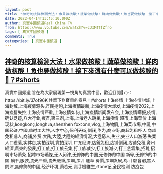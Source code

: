```yaml
---
layout: post
title: "神奇的核算檢測大法！水果做核酸！蔬菜做核酸！鮮肉做核酸！魚也要做核酸！接下來還有什麼可以做核酸的🤡？#shorts"
date: 2022-04-14T13:45:10.000Z
author: 真實中國頻道Real China TV
from: https://www.youtube.com/watch?v=cJIMtTfZfro
tags: [ 真實中國頻道 ]
comments: True
categories: [ 真實中國頻道 ]
---
```

<!--1649943910000-->
[神奇的核算檢測大法！水果做核酸！蔬菜做核酸！鮮肉做核酸！魚也要做核酸！接下來還有什麼可以做核酸的🤡？#shorts](https://www.youtube.com/watch?v=cJIMtTfZfro)
------

<div>
真實中國頻道 旨在為大家展現第一視角的真實中國，歡迎訂閱💖👉：https://bit.ly/37of96K  并留下您寶貴的意見！#shorts上海疫情,上海疫情封城,上海封城,上海疫情源头,市民抢购,上海疫情最新,上海疫情大爆发,上海疫情2022,上海疫情失控,上海疫情严重,上海疫情如何,上海疫情新闻发布会,上海疫情瞒报,疫情,确认足迹,八大行业,疫苗,第三剂,上海,上海老人跳楼,上海疫情 超市,上海菜价,上海现状,hongkong,longhua,shenzhen foxconn,vlog,上海物價,上海菜市場,中国,中国经济,中國,临时工大神,人才中心,保利天街,倒闭,华为,商业街,商超免租吓人,商超免租嚇人,商铺,外贸,大陆,大陸,大陸的經濟情況,大陸窮人,失业,失业人口游荡,失業人口遊蕩,实体店,实拍深圳,實拍深圳,广东经济,店鋪免租,店铺倒闭,店铺免租,廣州經濟,廣東的發展,打工族,打工族云集,打工族减少,打工族減少,打工族雲集,招聘,招聘市场萧条,招聘市场蕭條,无人问津,无修饰的中国,无修饰的中国 新号,无修饰的中国 躺平,服装,流失严重,流失嚴重,深圳,深圳 龍華 房價,深圳发展,為 什麼會窮,無人問津,無修飾的中國,经济环境,萧若元,賣手機維生,stone记,全民检测,防疫包
</div>
